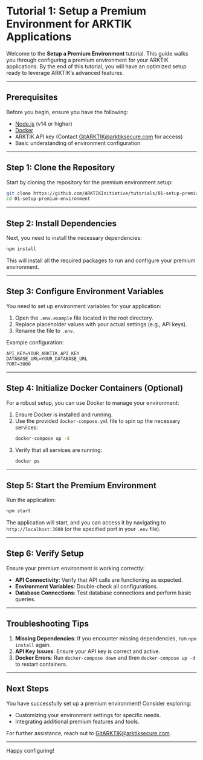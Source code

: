 
# Tutorial 1: Setup a Premium Environment for ARKTIK Applications

Welcome to the **Setup a Premium Environment** tutorial. This guide walks you through configuring a premium environment for your ARKTIK applications. By the end of this tutorial, you will have an optimized setup ready to leverage ARKTIK’s advanced features.

---

## Prerequisites

Before you begin, ensure you have the following:
- [Node.js](https://nodejs.org/) (v14 or higher)
- [Docker](https://www.docker.com/)
- ARKTIK API key (Contact [GitARKTIK@arktiksecure.com](mailto:GitARKTIK@arktiksecure.com) for access)
- Basic understanding of environment configuration

---

## Step 1: Clone the Repository

Start by cloning the repository for the premium environment setup:
```bash
git clone https://github.com/ARKTIKInitiative/tutorials/01-setup-premium-environment.git
cd 01-setup-premium-environment
```

---

## Step 2: Install Dependencies

Next, you need to install the necessary dependencies:
```bash
npm install
```

This will install all the required packages to run and configure your premium environment.

---

## Step 3: Configure Environment Variables

You need to set up environment variables for your application:
1. Open the `.env.example` file located in the root directory.
2. Replace placeholder values with your actual settings (e.g., API keys).
3. Rename the file to `.env`.

Example configuration:
```
API_KEY=YOUR_ARKTIK_API_KEY
DATABASE_URL=YOUR_DATABASE_URL
PORT=3000
```

---

## Step 4: Initialize Docker Containers (Optional)

For a robust setup, you can use Docker to manage your environment:
1. Ensure Docker is installed and running.
2. Use the provided `docker-compose.yml` file to spin up the necessary services:
   ```bash
   docker-compose up -d
   ```
3. Verify that all services are running:
   ```bash
   docker ps
   ```

---

## Step 5: Start the Premium Environment

Run the application:
```bash
npm start
```

The application will start, and you can access it by navigating to `http://localhost:3000` (or the specified port in your `.env` file).

---

## Step 6: Verify Setup

Ensure your premium environment is working correctly:
- **API Connectivity**: Verify that API calls are functioning as expected.
- **Environment Variables**: Double-check all configurations.
- **Database Connections**: Test database connections and perform basic queries.

---

## Troubleshooting Tips

1. **Missing Dependencies**: If you encounter missing dependencies, run `npm install` again.
2. **API Key Issues**: Ensure your API key is correct and active.
3. **Docker Errors**: Run `docker-compose down` and then `docker-compose up -d` to restart containers.

---

## Next Steps

You have successfully set up a premium environment! Consider exploring:
- Customizing your environment settings for specific needs.
- Integrating additional premium features and tools.

For further assistance, reach out to [GitARKTIK@arktiksecure.com](mailto:GitARKTIK@arktiksecure.com).

---

Happy configuring!
